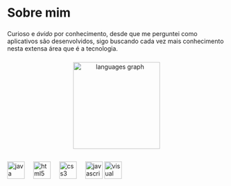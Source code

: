 <h1 align="left">Sobre mim</h1>

###

Curioso e _ávido_ por conhecimento, desde que me perguntei como aplicativos são desenvolvidos, sigo buscando cada vez mais conhecimento nesta extensa área que é a tecnologia.

###

<div align="center">
  <img src="https://github-readme-stats.vercel.app/api/top-langs?username=jupiracijunior&locale=en&hide_title=false&layout=compact&card_width=320&langs_count=7&theme=dark&hide_border=false&order=2" height="200" alt="languages graph"  />
</div>

###

<h2 align="left"></h2>

###

<div align="left">
  <img src="https://cdn.jsdelivr.net/gh/devicons/devicon/icons/java/java-original.svg" height="40" alt="java logo"  />
  <img width="12" />
  <img src="https://cdn.jsdelivr.net/gh/devicons/devicon/icons/html5/html5-original.svg" height="40" alt="html5 logo"  />
  <img width="12" />
  <img src="https://cdn.jsdelivr.net/gh/devicons/devicon/icons/css3/css3-original.svg" height="40" alt="css3 logo"  />
  <img width="12" />
  <img src="https://cdn.jsdelivr.net/gh/devicons/devicon/icons/javascript/javascript-original.svg" height="40" alt="javascript logo"  />
  <img src="https://cdn.jsdelivr.net/gh/devicons/devicon@latest/icons/visualbasic/visualbasic-original.svg" height="40" alt="visual basic logo" />
</div>

###

